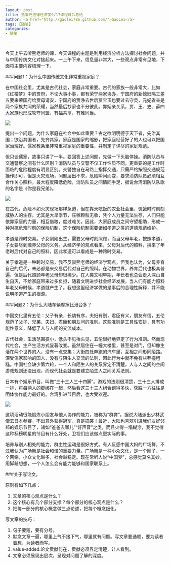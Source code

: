 ```yaml
---
layout: post
title: 熊秉元法律经济学9/17课程课后总结
author: <a href="http://gaolei786.github.com/">GaoLei</a>
tags: [随笔]
categories:
- 随笔

---
```


今天上午去听熊老师的课，今天课程的主题是利用经济分析方法探讨社会问题，并与中国传统文化对接起来。一上午下来，信息量非常大，一些观点非常有见地，下面将主要内容梳理一下。

###问题1：为什么中国传统文化非常重视家庭？

在中国社会里，尤其是古代社会，家庭非常重要。古代的家族一般非常大，比如《红楼梦》中的贾府，不论大事小事，都有荣宁两家协办，宁国府的新媳妇隔三差五要来荣国府给贾母请安，宁国府的贾净去世后贾宝玉也要过去守灵，元妃省亲是两个家族共同的荣耀，当然最后抄家也不分彼此。靠姻亲关系，贾、王、史、薛四大家族也形成攻守同盟，有福共享，有难同当。

![](https:\\gaolei786.github.io\images\jiafu.jpg)

提出一个问题，为什么家庭在社会中如此重要？古之欲明明德于天下者，先治其国；欲治其国者，先齐其家。家庭是国家的缩影，把家庭经营好了的人也可以把国家治理好。儒家教条里非常重视家庭的重要性，并制定了详尽的家庭规范。

但只谈儒家，故事只讲了一半。要回答上述问题，先做一下头脑体操。消防队员与交通警察之间有什么区别？消防队员与交警不仅工作性质不同，更重要的是工作时面临的危险程度有明显区别。交警独自在马路上指挥交通，只需严格按照交通规范操作即可，但是火灾现场，问题层出不求，危险瞬间而变，要求消防队员必须相互合作关心照料，最大程度降低危险，消防队员之间情同手足，据说台湾消防队队歌的名字是《你是我兄弟》。

![](https:\\gaolei786.github.io\images\xiaofang.jpg)


在古代，危险不如火灾现场那样急迫，但在靠天吃饭的农业社会里，饥饿时时刻刻威胁人的生存。尤其是大旱季节，庄稼颗粒无收，凭个人力量无法生存，人们只能依靠家庭的力量，相互借粮，度过难关。因此，大家庭成员之间守望相助，形成一种对抗危难时刻的保险机制，这个保险机制需要诸如孝道之类的道德规范维护。

孝道是跨时交易。子女刚刚出生，需要父母时刻照顾，而当父母年老，按照孝道，子女要尽到赡养父母的义务。从经济学的观点看来，父母对后代的照料，换来了年老时后代对自己的照料，因此孝道可以看成是一种跨时交易。

关于孝道是一种跨时交易，我不反驳熊老师的经济学观点，但我也认为，父母养育自己的后代，未必都是来交易后代对自己的照料。在动物世界，养育后代也极其普遍，但是后代照顾年老父母却很稀少。在人类文明早期，年长者也总会走入深山自生自灭，不给家庭带来过多负担，随着文明进步社会经济发展，当人们有能力照料年老父母时候，孝道就产生了。我想这里经济学做的是事后的合理性解释，并不能说明孝道产生的根源。




###问题2：为什么大陆车辆摩擦比港台多？

中国文化里有五伦：父子有亲，长幼有序，夫妇有别，君臣有义，朋友有信，五伦规范了父子、兄弟、夫妇、君臣和朋友间的准则。这些准则是工具性安排，具有功能性意义，降低了人与人间的交流成本。

古代社会，生活范围狭小，低头不见抬头见，五伦很好地界定了行为准则。然而现代社会，生产生活方式显著改变。虽然居住在一幢大楼里，甚至是对门，但却像生活在两个世界的人，没有一点交集；大街四处奔跑的汽车里，互相之间形同陌路。深受儒家影响的国人，没有与陌生人交流的法则，因此行为中就不免有些莽撞粗糙。中国社会缺少第六轮，一个人和陌生人的关系界定不清楚，人与人之间的空间游戏规则还没出现，而现代社会就是要建立陌生人之间关系法则。

日本有个娱乐节目，叫做“三十三人三十四脚”。游戏的法则很清楚，三十三人排成一排，将每两人的脚绑在一起，然后看这三十三人组合跑得多快，获胜一方往往是团体协作能力最好的。台湾引进节目后，也大受欢迎。

![](https:\\gaolei786.github.io\images\33ren.png)

这项活动很能锻炼小朋友与他人协作的能力，被称为“群育”。据说大陆派出少林武僧去日本参赛，不出意外获得冠军，真是搞笑！最近，大陆也喜欢引进我们友好邻邦的娱乐节目了，诸如“爸爸去哪儿”“好声音”之类，而且火得一塌糊涂，我不觉得这种标榜明星的节目有什么好处，卫视们应该做点更实际的事。

培养与别人相处的能力，群主性运动是很好方式。有人反感中国大妈的广场舞，不过我认为广场舞是社会和谐的重要力量。广场舞是一种小众文化，是一个圈子，一个网络，小众文化越多，社会越稳定。现在常听人说“中国梦”，总感觉莫名其妙。用脚趾想想，一个人怎么会有能力能够和国家联系上。

###关于写论文。

原则有如下几点：
1. 文章的核心观点是什么？
2. 这个核心有几个部分支撑？每个部分的核心观点是什么？
3. 把每一部分的核心概念做三点论述，把每个概念细化。

写文章的技巧：
1. 句子要短，要有分号。
2. 默念文章一遍，哪里上气不接下气，哪里就有问题。写文章要通顺，要为读者着想，为读者而写。
3. value-added.论文贡献何在，贡献必须界定清楚，让人看到。
4. 文章必须展现出层次，呈现对问题了解的深度。













